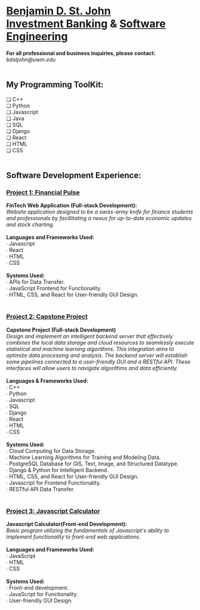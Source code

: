 <h1><a href="https://github.com/sanctusjack">Benjamin D. St. John<br></a>
<a href="https://uwm.joinhandshake.com/stu/users/50904620">Investment Banking</a> & <a href="https://www.linkedin.com/in/benjamin-d-st-john-353a85278/">Software Engineering</a></h1>
<p1><b>For all professional and business inquiries, please contact:</b><i> bdstjohn@uwm.edu</i></p1>
<br>
<br>
<h2>My Programming ToolKit:</h2>
    ❏ C++ <br>
    ❏ Python <br>
    ❏ Javascript <br>
    ❏ Java  <br>
    ❏ SQL <br>
    ❏ Django <br>
    ❏ React <br>
    ❏ HTML <br> 
    ❏ CSS
<br>
<br>
<h2>Software Development Experience:</h2>
<h3><a href="https://github.com/sanctusjack/Project-1-Financial-Pulse">Project 1: Financial Pulse</h3></a>
<b>FinTech Web Application (Full-stack Development):</b> <br>
<i>Website application designed to be a swiss-army knife for finance students and professionals by facillitating a nexus for up-to-date economic updates and stock charting.</i>
<br>
<br>
<b>Languages and Frameworks Used:</b> <br>
  ∙ Javascript <br>
  ∙ React <br>
  ∙ HTML <br>
  ∙ CSS
  <br>
  <br>
  <b>Systems Used:</b> <br>
    ∙ APIs for Data Transfer. <br>
    ∙ JavaScript Frontend for Functionality. <br>
    ∙ HTML, CSS, and React for User-friendly GUI Design. 
<br>
<br>
<h3><a href="https://github.com/sanctusjack/Project-2-Algo-Data-ML">Project 2: Capstone Project</a></h3>
<b>Capstone Project (Full-stack Development)</b> <br>
 <i>Design and implement an intelligent backend server that effectively combines the local data storage and cloud resources to seamlessly execute statistical and machine learning algorithms. This integration aims to optimize data processing and analysis. The backend server will establish some pipelines connected to a user-friendly GUI and a RESTful API. These interfaces will allow users to navigate algorithms and data efficiently.</i>
 <br>
 <br>
 <b>Languages & Frameworks Used:</b> <br>
  ∙ C++ <br>
  ∙ Python <br>
  ∙ Javascript <br>
  ∙ SQL <br>
  ∙ Django <br>
  ∙ React <br>
  ∙ HTML <br>
  ∙ CSS 
  <br>
  <br>
  <b>Systems Used:</b> <br>
    ∙ Cloud Computing for Data Storage. <br>
    ∙ Machine Learning Algorithms for Training and Modeling Data. <br>
    ∙ PostgreSQL Database for GIS, Text, Image, and Structured Datatype. <br>
    ∙ Django & Python for Intelligent Backend. <br>
    ∙ HTML, CSS, and React for User-friendly GUI Design. <br>
    ∙ Javascript for Frontend Functionality. <br>
    ∙ RESTful API Data Transfer.
<br>
<br>
<h3><a href="https://github.com/sanctusjack/Project-3-Javascript-Calculator">Project 3: Javascript Calculator</a></h3>
<b>Javascript Calculator(Front-end Development):</b> <br>
<i>Basic program utilizing the fundamentals of Javascript's ability to implement functionality to front-end web applications.</i>
<br>
<br>
<b>Languages and Frameworks Used:</b> <br>
  ∙ JavaScript <br>
  ∙ HTML <br>
  ∙ CSS
  <br>
  <br>
  <b>Systems Used:</b> <br>
    ∙ Front-end development. <br>
    ∙ JavaScript for Functionality. <br>
    ∙ User-friendly GUI Design. 
<br>
<br>
